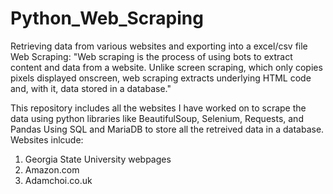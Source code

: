# Python_Web_Scraping
Retrieving data from  various websites and exporting into a excel/csv file
Web Scraping: "Web scraping is the process of using bots to extract content and data from a website. 
Unlike screen scraping, which only copies pixels displayed onscreen, web scraping extracts underlying HTML code and, with it, data stored in a database."

This repository includes all the websites I have worked on to scrape the data using python libraries like BeautifulSoup, Selenium, Requests, and Pandas
Using SQL and MariaDB to store all the retreived data in a database.
Websites inlcude:
1. Georgia State University webpages
2. Amazon.com
3. Adamchoi.co.uk

